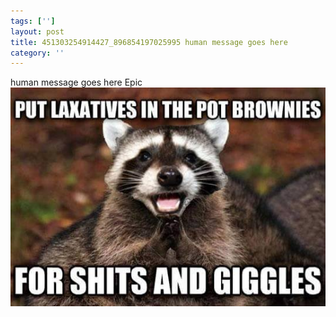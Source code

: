 ```yaml
---
tags: ['']
layout: post
title: 451303254914427_896854197025995 human message goes here
category: ''
---
```

human message goes here
Epic
![451303254914427_896854197025995](/uploads/2015-1-26-451303254914427_896854197025995-human-message-goes-here.jpg)

